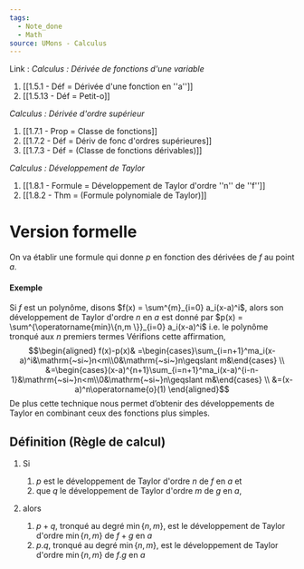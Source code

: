 ```yaml
---
tags:
  - Note_done
  - Math
source: UMons - Calculus
---
```


Link :
_Calculus : Dérivée de fonctions d'une variable_
1. [[1.5.1 - Déf = Dérivée d'une fonction en ''a'']]
2. [[1.5.13 - Déf = Petit-o]]

_Calculus : Dérivée d'ordre supérieur_
1. [[1.7.1 - Prop = Classe de fonctions]]
2. [[1.7.2 - Déf = Dériv de fonc d'ordres supérieures]]
3. [[1.7.3 - Déf = (Classe de fonctions dérivables)]]

_Calculus : Développement de Taylor_
1. [[1.8.1 - Formule = Développement de Taylor d'ordre ''n'' de ''f'']]
2. [[1.8.2 - Thm = (Formule polynomiale de Taylor)]]

# Version formelle
On va établir une formule qui donne $p$ en fonction des dérivées de $f$ au point $a$. 

#### Exemple
Si $f$ est un polynôme, disons $f(x) = \sum^{m}_{i=0} a_i(x-a)^i$, alors son développement de Taylor d'ordre $n$ en $a$ est donné par $p(x) = \sum^{\operatorname{min}\{n,m \}}_{i=0} a_i(x-a)^i$ i.e. le polynôme tronqué aux $n$ premiers termes 
Vérifions cette affirmation, $$\begin{aligned}
f(x)-p(x)& =\begin{cases}\sum_{i=n+1}^ma_i(x-a)^i&\mathrm{~si~}n<m\\0&\mathrm{~si~}n\geqslant m&\end{cases}  \\
&=\begin{cases}(x-a)^{n+1}\sum_{i=n+1}^ma_i(x-a)^{i-n-1}&\mathrm{~si~}n<m\\0&\mathrm{~si~}n\geqslant m&\end{cases} \\
&=(x-a)^n\operatorname{o}(1)
\end{aligned}$$
De plus cette technique nous permet d’obtenir des développements de Taylor en combinant ceux des fonctions plus simples. 
## Définition (Règle de calcul)
1. Si 
	1. $p$ est le développement de Taylor d'ordre $n$ de $f$ en $a$ et
	2. que $q$ le développement de Taylor d'ordre $m$ de $g$ en $a$,

2. alors 
	1. $p+q$, tronqué au degré $\operatorname{min}\{n,m \}$, est le développement de Taylor d'ordre $\operatorname{min}\{n,m \}$ de $f+g$ en $a$ 
	2. $p.q$, tronqué au degré $\operatorname{min}\{n,m \}$, est le développement de Taylor d'ordre $\operatorname{min}\{n,m \}$ de $f.g$ en $a$ 

